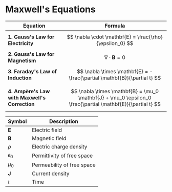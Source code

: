 # Maxwell's Equations

| **Equation**                                       | **Formula**                                                                 |
|----------------------------------------------------|-----------------------------------------------------------------------------|
| **1. Gauss's Law for Electricity**                 | $$ \nabla \cdot \mathbf{E} = \frac{\rho}{\epsilon_0} $$                    |
| **2. Gauss's Law for Magnetism**                   | $$ \nabla \cdot \mathbf{B} = 0 $$                                           |
| **3. Faraday's Law of Induction**                  | $$ \nabla \times \mathbf{E} = -\frac{\partial \mathbf{B}}{\partial t} $$    |
| **4. Ampère's Law with Maxwell's Correction**      | $$ \nabla \times \mathbf{B} = \mu_0 \mathbf{J} + \mu_0 \epsilon_0 \frac{\partial \mathbf{E}}{\partial t} $$ |

| **Symbol**   | **Description**            |
| ------------ | -------------------------- |
| $\mathbf{E}$ | Electric field             |
| $\mathbf{B}$ | Magnetic field             |
| $\rho$       | Electric charge density    |
| $\epsilon_0$ | Permittivity of free space |
| $\mu_0$      | Permeability of free space |
| $\mathbf{J}$ | Current density            |
| $t$          | Time                       |
